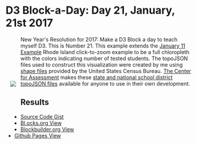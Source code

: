 # D3 Block-a-Day: Day 21, January, 21st 2017

<a href="https://dbetebenner.github.io/D3_01192017/"><img src="https://gist.githubusercontent.com/dbetebenner/a921792d905be0889a7ded8c7af1c7d6/raw/a807c331680bec2bd57f424021090535af824651/thumbnail.png" align="left" hspace="12" vspace="120"></a>

New Year's Resolution for 2017: Make a D3 Block a day to teach myself D3. This is Number 21. This example
extends the [January 11 Example](https://dbetebenner.github.io/D3_01112017/) Rhode Island click-to-zoom example
to be a full chloropleth with the colors indicating number of tested students. The topoJSON files used to construct this visualization
were created by me using [shape files](https://www.census.gov/did/www/schooldistricts/) provided by the United States Census Bureau.
[The Center for Assessment](https://github.com/CenterForAssessment) makes these
[state and national school district topoJSON files](https://github.com/CenterForAssessment/SGPspatialData) available
for anyone to use in their own development.

## Results

* [Source Code Gist](https://gist.github.com/dbetebenner/2aafa5fc85dc38afce619f2128e711cb)
* [Bl.ocks.org View](http://bl.ocks.org/dbetebenner/2aafa5fc85dc38afce619f2128e711cb)
* [Blockbuilder.org View](http://blockbuilder.org/dbetebenner/2aafa5fc85dc38afce619f2128e711cb)
* [Github Pages View](https://dbetebenner.github.io/D3_01212017/)

